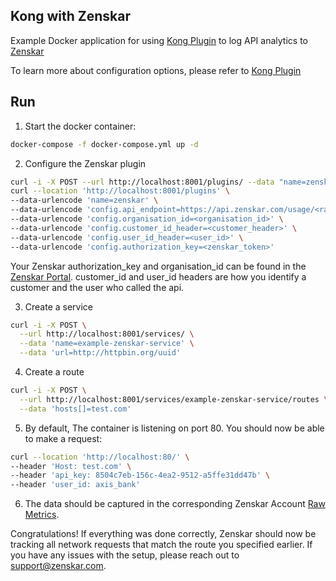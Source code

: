 ## Kong with Zenskar

Example Docker application for using [Kong Plugin](https://github.com/zenskar/kong-plugin) to log API analytics to [Zenskar](https://app.zenskar.com)

To learn more about configuration options, please refer to [Kong Plugin](https://github.com/zenskar/kong-plugin)

## Run
1. Start the docker container:
```bash
docker-compose -f docker-compose.yml up -d
```

2. Configure the Zenskar plugin
```bash
curl -i -X POST --url http://localhost:8001/plugins/ --data "name=zenskar" --data "config.application_id=YOUR_APPLICATION_ID";
curl --location 'http://localhost:8001/plugins' \
--data-urlencode 'name=zenskar' \
--data-urlencode 'config.api_endpoint=https://api.zenskar.com/usage/<raw_metric_slug>' \
--data-urlencode 'config.organisation_id=<organisation_id>' \
--data-urlencode 'config.customer_id_header=<customer_header>' \
--data-urlencode 'config.user_id_header=<user_id>' \
--data-urlencode 'config.authorization_key=<zenskar_token>'
```

Your Zenskar authorization_key and organisation_id can be found in the [Zenskar Portal](https://app.zenskar.com/).
customer_id and user_id headers are how you identify a customer and the user who called the api. 


3. Create a service

```bash
curl -i -X POST \
  --url http://localhost:8001/services/ \
  --data 'name=example-zenskar-service' \
  --data 'url=http://httpbin.org/uuid'
```

4. Create a route

```bash
curl -i -X POST \
  --url http://localhost:8001/services/example-zenskar-service/routes \
  --data 'hosts[]=test.com'
```

5. By default, The container is listening on port 80. You should now be able to make a request: 

```bash
curl --location 'http://localhost:80/' \
--header 'Host: test.com' \
--header 'api_key: 8504c7eb-156c-4ea2-9512-a5ffe31dd47b' \
--header 'user_id: axis_bank'
```

6. The data should be captured in the corresponding Zenskar Account [Raw Metrics](https://app.zenskar.com/meters/raw-metrics/).

Congratulations! If everything was done correctly, Zenskar should now be tracking all network requests that match the route you specified earlier. If you have any issues with the setup, please reach out to support@zenskar.com.

